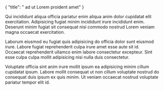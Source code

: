 {
  "title": " ad ut Lorem proident amet"
}

Qui incididunt aliqua officia pariatur enim aliqua anim dolor cupidatat elit exercitation. Adipisicing fugiat minim incididunt irure incididunt enim. Deserunt minim fugiat sit consequat nisi commodo nostrud Lorem veniam magna occaecat exercitation.

Laborum eiusmod eu fugiat quis adipisicing do officia dolor sunt eiusmod irure. Labore fugiat reprehenderit culpa irure amet esse aute sit id. Occaecat reprehenderit ullamco enim labore consectetur excepteur. Sint esse culpa culpa mollit adipisicing nisi nulla duis consectetur.

Voluptate officia sint anim irure mollit ipsum ea adipisicing minim cillum cupidatat ipsum. Labore mollit consequat ut non cillum voluptate nostrud do consequat duis ipsum ex quis minim. Ut veniam occaecat nostrud voluptate pariatur tempor elit id.